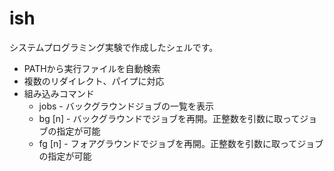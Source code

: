 ish
========

システムプログラミング実験で作成したシェルです。

* PATHから実行ファイルを自動検索
* 複数のリダイレクト、パイプに対応
* 組み込みコマンド
    * jobs - バックグラウンドジョブの一覧を表示
    * bg [n] - バックグラウンドでジョブを再開。正整数を引数に取ってジョブの指定が可能
    * fg [n] - フォアグラウンドでジョブを再開。正整数を引数に取ってジョブの指定が可能
